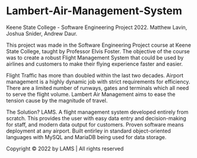 # Lambert-Air-Management-System
Keene State College - Software Engineering Project 2022. Matthew Lavin, Joshua Snider, Andrew Daur. 

This project was made in the Software Engineering Project course at Keene State College, taught by Professor Elvis Foster. 
The objective of the course was to create a robust Flight Management System that could be used by airlines and customers to make their flying experience faster and easier. 

Flight Traffic has more than doubled within the last two decades. Airport management is a highly dynamic job with strict requirements for efficiency. There are a limited number of runways, gates and terminals which all need to serve the flight volume. Lambert Air Management aims to ease the tension cause by the magnitude of travel. 

The Solution? 
LAMS. A flight management system developed entirely from scratch. 
This provides the user with easy data entry and decision-making for staff, and modern data output for customers. 
Proven software means deployment at any airport. 
Built entirley in standard object-oriented languages with MySQL and MariaDB being used for data storage. 


Copyright © 2022 by LAMS | All rights reserved 
